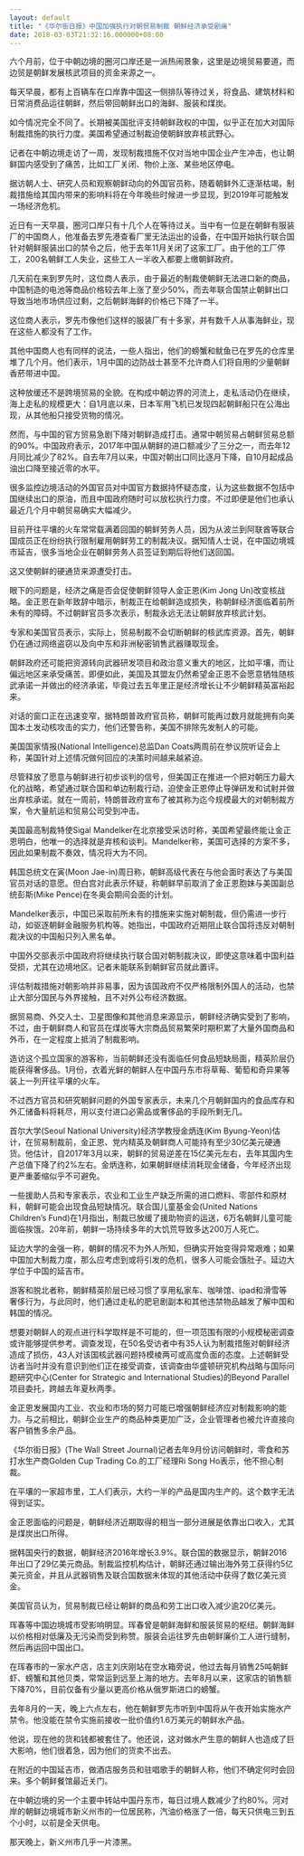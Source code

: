 ```yaml
---
layout: default
title: "《华尔街日报》中国加强执行对朝贸易制裁 朝鲜经济承受剧痛"
date: 2018-03-03T21:32:16.000000+08:00
---
```


六个月前，位于中朝边境的圈河口岸还是一派热闹景象，这里是边境贸易要道，而边贸是朝鲜发展核武项目的资金来源之一。

每天早晨，都有上百辆车在口岸靠中国这一侧排队等待过关，将食品、建筑材料和日常消费品运往朝鲜，然后带回朝鲜出口的海鲜、服装和煤炭。

如今情况完全不同了。长期被美国批评支持朝鲜政权的中国，似乎正在加大对国际制裁措施的执行力度。美国希望通过制裁迫使朝鲜放弃核武野心。

记者在中朝边境走访了一周，发现制裁措施不仅对当地中国企业产生冲击，也让朝鲜国内感受到了痛苦，比如工厂关闭、物价上涨、某些地区停电。

据访朝人士、研究人员和观察朝鲜动向的外国官员称，随着朝鲜外汇逐渐枯竭，制裁措施给其国内带来的影响料将在今年晚些时候进一步显现，到2019年可能触发一场经济危机。

近日有一天早晨，圈河口岸只有十几个人在等待过关。当中有一位是在朝鲜有服装厂的中国商人，他准备去罗先港查看厂里无法运出的设备，在中国开始执行联合国针对朝鲜服装出口的禁令之后，他于去年11月关闭了这家工厂。由于他的工厂停工，200名朝鲜工人失业，这些工人一半收入都要上缴朝鲜政府。

几天前在来到罗先时，这位商人表示，由于最近的制裁使朝鲜无法进口新的商品，中国制造的电池等商品价格较去年上涨了至少50%，而去年联合国禁止朝鲜出口导致当地市场供应过剩，之后朝鲜海鲜的价格已下降了一半。

这位商人表示，罗先市像他们这样的服装厂有十多家，并有数千人从事海鲜业，现在这些人都没有了工作。

其他中国商人也有同样的说法，一些人指出，他们的螃蟹和鱿鱼已在罗先的仓库里堆了几个月。他们表示，1月中国的边防战士甚至不允许商人们将自用的少量朝鲜香菸带进中国。

这种放缓还不是跨境贸易的全貌。在构成中朝边界的河流上，走私活动仍在继续，海上走私的规模更大：自1月底以来，日本军用飞机已发现四起朝鲜船只在公海出现，从其他船只接受货物的情况。

然而，与中国的官方贸易急剧下降对朝鲜造成打击。通常中朝贸易占朝鲜贸易总额的90%。中国政府表示，2017年中国从朝鲜的进口额减少了三分之一，而去年12月同比减少了82%。自去年7月以来，中国对朝出口同比逐月下降，自10月起成品油出口降至接近零的水平。

很多监控边境活动的外国官员对中国官方数据持怀疑态度，认为这些数据不包括中国继续出口的原油，而且中国政府随时可以放松执行力度。不过即便是他们也承认最近几个月中朝贸易确实大幅减少。

目前开往平壤的火车常常载满着回国的朝鲜劳务人员，因为从波兰到阿联酋等联合国成员正在纷纷执行限制雇用朝鲜劳工的制裁决议。据知情人士说，在中国边境城市延吉，很多当地企业在朝鲜劳务人员签证到期后将他们送回国。

这又使朝鲜的硬通货来源遭受打击。

眼下的问题是，经济之痛是否会促使朝鲜领导人金正恩(Kim Jong Un)改变核战略。金正恩在新年致辞中暗示，制裁正在给朝鲜造成损失，称朝鲜经济面临着前所未有的障碍。不过朝鲜官员多次表示，制裁永远无法让朝鲜放弃核武计划。

专家和美国官员表示，实际上，贸易制裁不会切断朝鲜的核武库资源。首先，朝鲜仍在通过网络盗窃以及向中东和非洲秘密销售武器赚取现金。

朝鲜政府还可能把资源转向武器研发项目和政治意义重大的地区，比如平壤，而让偏远地区来承受痛苦。即便如此，美国及其盟友仍然希望金正恩不会愿意牺牲随核武承诺一并做出的经济承诺，毕竟过去五年里正是经济增长让不少朝鲜精英富裕起来。

对话的窗口正在迅速变窄，据特朗普政府官员称，朝鲜可能再过数月就能拥有向美国本土发动核攻击的实力，他们还警告称，美国不排除先发制人的可能。

美国国家情报(National Intelligence)总监Dan Coats两周前在参议院听证会上称，美国针对上述情况做何回应的决策时间越来越紧迫。

尽管释放了愿意与朝鲜进行初步谈判的信号，但美国正在推进一个把对朝压力最大化的战略，希望通过联合国和单边制裁行动，迫使金正恩停止导弹研发和试射并做出弃核承诺。就在一周前，特朗普政府宣布了被其称为迄今规模最大的对朝制裁方案，令大量航运和贸易公司受到冲击。

美国最高制裁特使Sigal Mandelker在北京接受采访时称，美国希望最终能让金正恩明白，他唯一的选择就是弃核和谈判。Mandelker称，美国可选择的方案不多，因此如果制裁不奏效，情况将大为不同。

韩国总统文在寅(Moon Jae-in)周日称，朝鲜高级代表在与他会面时表达了与美国官员对话的意愿。但白宫对此表示怀疑，称朝鲜早前取消了金正恩胞妹与美国副总统彭斯(Mike Pence)在冬奥会期间会面的计划。

Mandelker表示，中国已采取前所未有的措施来实施对朝制裁，但仍需进一步行动，如驱逐朝鲜金融服务机构等。她指出，中国政府近期阻止联合国将违反对朝制裁决议的中国船只列入黑名单。

中国外交部表示中国政府将继续执行联合国对朝制裁决议，即使这意味着中国利益受损，尤其在边境地区。记者未能联系到朝鲜官员就此置评。

评估制裁措施对朝影响并非易事，因为该国政府不仅严格限制外国人的活动，也禁止大部分国民与外界接触，且不对外公布经济数据。

据贸易商、外交人士、卫星图像和其他消息来源显示，朝鲜经济确实受到了影响，不过，由于朝鲜商人和官员在煤炭等大宗商品贸易繁荣时期积累了大量外国商品和外币，在一定程度上抵消了制裁影响。

造访这个孤立国家的游客称，当前朝鲜还没有面临任何食品短缺局面，精英阶层仍能获得奢侈品。1月份，衣着光鲜的朝鲜人在中国丹东市将草莓、葡萄和奇异果等装上一列开往平壤的火车。

不过西方官员和研究朝鲜问题的外国专家表示，未来几个月朝鲜国内的食品库存和外汇储备料将耗尽，用以支付进口必需品或奢侈品的手段所剩无几。

首尔大学(Seoul National University)经济学教授金炳连(Kim Byung-Yeon)估计，在贸易制裁前，金正恩、党内精英及朝鲜商人可能持有至少30亿美元硬通货。他估计，自2017年3月以来，朝鲜的贸易逆差在15亿美元左右，去年其国内生产总值下降了约2%左右。金炳连称，如果朝鲜继续消耗现金储备，今年经济出现更严重萎缩似乎不可避免。

一些援助人员和专家表示，农业和工业生产缺乏所需的进口燃料、零部件和原材料，朝鲜可能会出现食品短缺情况。联合国儿童基金会(United Nations Children’s Fund)在1月指出，制裁已放缓了援助物资的运送，6万名朝鲜儿童可能面临挨饿。20年前，朝鲜一场持续多年的大饥荒导致多达200万人死亡。

延边大学的金强一称，朝鲜的情况不为外人所知，但确实开始变得异常艰难；如果中国加大制裁力度，那么应考虑到或将引发的危机，很多人可能会饿肚子。延边大学位于中国的延吉市。

游客和脱北者称，朝鲜精英阶层已经习惯了享用私家车、咖啡馆、ipad和滑雪等奢侈行为，与此同时，他们通过走私的肥皂剧副本和其他违禁物品越发了解中国和韩国的情况。

想要对朝鲜人的观点进行科学取样是不可能的，但一项范围有限的小规模秘密调查或许能够提供参考。调查发现，在50名受访者中有35人认为制裁措施对朝鲜经济造成了损伤，43人对该国核武器问题持模棱两可或高度负面的态度。上述朝鲜受访者当时并没有意识到他们正在接受调查，该调查由华盛顿研究机构战略与国际问题研究中心(Center for Strategic and International Studies)的Beyond Parallel项目委托，跨越去年夏秋两季。

金正恩发展国内工业、农业和市场的努力可能已增强朝鲜经济应对制裁影响的能力。与之前相比，朝鲜企业生产的商品种类更加广泛，企业管理者也被允许直接向客户销售多余产品。

《华尔街日报》(The Wall Street Journal)记者去年9月份访问朝鲜时，零食和苏打水生产商Golden Cup Trading Co.的工厂经理Ri Song Ho表示，他不担心制裁。

在平壤的一家超市里，工人们表示，大约一半的产品是国内生产的。这个数字无法得到证实。

金正恩面临的问题是，朝鲜经济近期取得的相当一部分进展是依靠出口收入，尤其是煤炭出口所得。

据韩国央行的数据，朝鲜经济2016年增长3.9%。联合国的数据显示，朝鲜2016年出口了29亿美元商品。制裁监控机构估计，朝鲜还通过输出海外劳工获得约5亿美元资金，并且从武器销售及联合国数据未体现的其他活动中获得了数亿美元资金。

美国官员认为，贸易制裁已经让朝鲜的商品和劳工出口收入减少逾20亿美元。

珲春等中国边境城市受影响明显。珲春曾是朝鲜海鲜和服装贸易的枢纽。朝鲜海鲜以价格相对低廉及无污染而受到称赞。服装会运往罗先由朝鲜廉价工人进行缝制，然后再运回中国出口。

在珲春市的一家水产店，店主刘庆刚站在空水箱旁说，他过去每月销售25吨朝鲜虾、螃蟹和其他贝类，常常运到远至上海的地方。去年8月以来，这家店的销售额下降70%，目前仅备有少量以更高价格从俄罗斯进口的螃蟹。

去年8月的一天，晚上六点左右，他在朝鲜罗先市听到中国将从午夜开始实施水产禁令。他没能在禁令实施前接收一批价值约1.6万美元的朝鲜水产品。

他说，现在他的货和钱都被套住了。他还说，这对做水产生意的朝鲜人也造成了巨大影响，他们很着急，因为他们的货卖不出去。

在附近的中国延吉市，做酒店服务员和驻唱歌手的朝鲜人称，他们不确定何时会回来。多个朝鲜餐馆最近关门。

在中朝边境的另一个主要中转站中国丹东市，每日过境人数减少了约80%。河对岸的朝鲜边境城市新义州市的一位居民称，汽油价格涨了一倍，每天只供电三到五个小时，以前是全天供电。

那天晚上，新义州市几乎一片漆黑。

